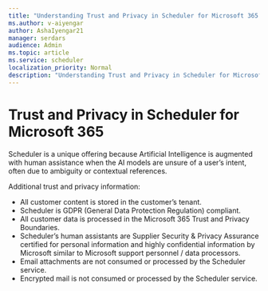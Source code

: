 ```yaml
---
title: "Understanding Trust and Privacy in Scheduler for Microsoft 365."
ms.author: v-aiyengar
author: AshaIyengar21
manager: serdars
audience: Admin
ms.topic: article
ms.service: scheduler
localization_priority: Normal
description: "Understanding Trust and Privacy in Scheduler for Microsoft 365 are used with AI models and human assisted AI."
---
```

# Trust and Privacy in Scheduler for Microsoft 365

Scheduler is a unique offering because Artificial Intelligence is augmented with human assistance when the AI models are unsure of a user’s intent, often due to ambiguity or contextual references. 

Additional trust and privacy information:  

- All customer content is stored in the customer’s tenant.
- Scheduler is GDPR (General Data Protection Regulation) compliant.
- All customer data is processed in the Microsoft 365 Trust and Privacy Boundaries.
- Scheduler’s human assistants are Supplier Security & Privacy Assurance certified for personal information and highly confidential information by Microsoft similar to Microsoft support personnel / data processors. 
- Email attachments are not consumed or processed by the Scheduler service.
- Encrypted mail is not consumed or processed by the Scheduler service. 
